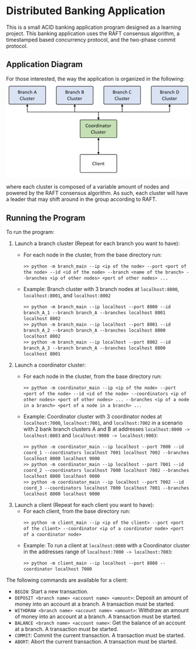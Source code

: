 # Distributed Banking Application
This is a small ACID banking application program designed as a learning project. This banking application uses the RAFT consensus algorithm, a timestamped based concurrency protocol, and the two-phase commit protocol. 

## Application Diagram
For those interested, the way the application is organized in the following:
<img src="https://github.com/kerorokun/distributed-banking/blob/master/images/overall_organization.png" width="700" />

where each cluster is composed of a variable amount of nodes and powered by the RAFT consensus algorithm. As such, each cluster will have a leader that may shift around in the group according to RAFT.

## Running the Program
To run the program:
1. Launch a branch cluster (Repeat for each branch you want to have): 
    * For each node in the cluster, from the base directory run:
      ```
      >> python -m branch_main --ip <ip of the node> --port <port of the node> --id <id of the node> --branch <name of the branch> --branches <ip of other nodes> <port of other nodes> ...
      ```
    
    * Example: Branch cluster with 3 branch nodes at `localhost:8000`, `localhost:8001`, and `localhost:8002`
      ```
      >> python -m branch_main --ip localhost --port 8000 --id branch_A_1 --branch branch_A --branches localhost 8001 localhost 8002
      >> python -m branch_main --ip localhost --port 8001 --id branch_A_2 --branch branch_A --branches localhost 8000 localhost 8002
      >> python -m branch_main --ip localhost --port 8002 --id branch_A_3 --branch branch_A --branches localhost 8000 localhost 8001
      ```
2. Launch a coordinator cluster: 
    * For each node in the cluster, from the base directory run: 
      ```
      >> python -m coordinator_main --ip <ip of the node> --port <port of the node> --id <id of the node> --coordinators <ip of other nodes> <port of other nodes> ... --branches <ip of a node in a branch> <port of a node in a branch> ...
      ```
    * Example: Coordinator cluster with 3 coordinator nodes at `localhost:7000`, `localhost:7001`, and `localhost:7002` in a scenario with 2 bank branch clusters A and B at addresses `localhost:8000 -> localhost:8003` and `localhost:9000 -> localhost:9003`:
    
      ```
      >> python -m coordinator_main --ip localhost --port 7000 --id coord_1 --coordinators localhost 7001 localhost 7002 --branches localhost 8000 localhost 9000
      >> python -m coordinator_main --ip localhost --port 7001 --id coord_2 --coordinators localhost 7000 localhost 7002 --branches localhost 8000 localhost 9000
      >> python -m coordinator_main --ip localhost --port 7002 --id coord_3 --coordinators localhost 7000 localhost 7001 --branches localhost 8000 localhost 9000
      ```
3. Launch a client (Repeat for each client you want to have): 
    * For each client, from the base directory run: 
      ```
      >> python -m client_main --ip <ip of the client> --port <port of the client> --coordinator <ip of a coordinator node> <port of a coordinator node>
      ```
    * Example: To run a client at `localhost:8080` with a Coordinator cluster in the addresses range of `localhost:7000 -> localhost:7003`:
      ```
      >> python -m client_main --ip localhost --port 8080 --coordinator localhost 7000
      ```

The following commands are available for a client:
* `BEGIN`: Start a new transaction.
* `DEPOSIT <branch name> <account name> <amount>`: Deposit an amount of money into an account at a branch. A transaction must be started.
* `WITHDRAW <branch name> <account name> <amount>`: Withdraw an amount of money into an account at a branch. A transaction must be started.
* `BALANCE <branch name> <account name>`: Get the balance of an account at a branch. A transaction must be started.
* `COMMIT`: Commit the current transaction. A transaction must be started.
* `ABORT`: Abort the current transaction. A transaction must be started.
